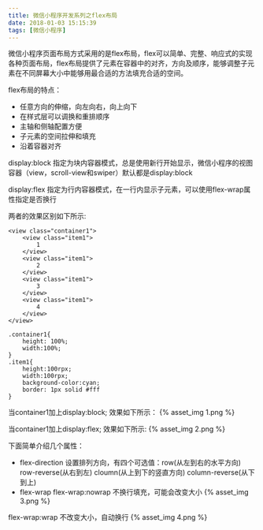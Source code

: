 ```yaml
---
title: 微信小程序开发系列之flex布局
date: 2018-01-03 15:15:39
tags: [微信小程序]
---
```

微信小程序页面布局方式采用的是flex布局，flex可以简单、完整、响应式的实现各种页面布局，flex布局提供了元素在容器中的对齐，方向及顺序，能够调整子元素在不同屏幕大小中能够用最合适的方法填充合适的空间。

flex布局的特点：
- 任意方向的伸缩，向左向右，向上向下
- 在样式层可以调换和重排顺序
- 主轴和侧轴配置方便
- 子元素的空间拉伸和填充
- 沿着容器对齐

display:block 指定为块内容器模式，总是使用新行开始显示，微信小程序的视图容器（view，scroll-view和swiper）默认都是display:block

display:flex 指定为行内容器模式，在一行内显示子元素，可以使用flex-wrap属性指定是否换行

两者的效果区别如下所示:
<!-- more -->
```
<view class="container1">
    <view class="item1">
        1
    </view>
    <view class="item1">
        2
    </view>
    <view class="item1">
        3
    </view>
    <view class="item1">
        4
    </view>
</view>

.container1{
    height: 100%;
    width:100%;
}
.item1{
    height:100rpx;
    width:100rpx;
    background-color:cyan;
    border: 1px solid #fff
}
```
当container1加上display:block; 效果如下所示：
{% asset_img 1.png %}

当container1加上display:flex; 效果如下所示:
{% asset_img 2.png %}

下面简单介绍几个属性：
- flex-direction 设置排列方向，有四个可选值：row(从左到右的水平方向) row-reverse(从右到左) cloumn(从上到下的竖直方向) column-reverse(从下到上)
- flex-wrap 
flex-wrap:nowrap  不换行填充，可能会改变大小
{% asset_img 3.png %}

flex-wrap:wrap 不改变大小，自动换行
{% asset_img 4.png %}






